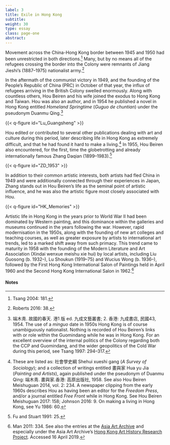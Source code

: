 ```yaml
---
label: 3
title: Exile in Hong Kong
subtitle:
weight: 30
type: essay
class: page-one
abstract:
---
```

Movement across the China-Hong Kong border between 1945 and 1950 had been unrestricted in both directions.[^9] Many, but by no means all of the refugees crossing the border into the Colony were remnants of Jiang Jieshi’s (1887–1975) nationalist army.[^10]

In the aftermath of the communist victory in 1949, and the founding of the People’s Republic of China (PRC) in October of that year, the influx of refugees arriving in the British Colony swelled enormously. Along with countless others, Hou Beiren and his wife joined the exodus to Hong Kong and Taiwan. Hou was also an author, and in 1954 he published a novel in Hong Kong entitled *Homeland Springtime* (*Guguo de chuntian*) under the pseudonym Duanmu Qing.[^11]

{{< q-figure id="Lu_Guangsheng" >}}

Hou edited or contributed to several other publications dealing with art and culture during this period, later describing life in Hong Kong as extremely difficult, and that he had found it hard to make a living.[^12] In 1955, Hou Beiren also encountered, for the first, time the globetrotting and already internationally famous Zhang Daqian (1899–1983).[^13]

{{< q-figure id="ZD_1953" >}}

In addition to their common artistic interests, both artists had fled China in 1949 and were additionally connected through their experiences in Japan, Zhang stands out in Hou Beiren’s life as the seminal point of artistic influence, and he was also the artistic figure most closely associated with Hou.

{{< q-figure id="HK_Memories" >}}

Artistic life in Hong Kong in the years prior to World War II had been dominated by Western painting, and this dominance within the galleries and museums continued in the years following the war. However, rapid modernisation in the 1950s, along with the founding of new art colleges and teaching courses, as well as greater exposure by artists to international art trends, led to a marked shift away from such primacy. This trend came to maturity in 1958 with the founding of the Modern Literature and Art Association (Xindai wenxue meishu xie hui) by local artists, including Liu Guosong (b. 1932–), Lu Shoukun (1919–75) and Wucius Wong (b. 1936–), followed by the First Hong Kong International Salon of Paintings held in April 1960 and the Second Hong Kong International Salon in 1962.[^14]

#### Notes
[^9]: Tsang 2004: 181.
[^10]: Roberts 2016: 38.
[^11]: 端木靑. 故國的春天. 港1 版 ed. 九成文藝叢書; 2. 香港: 九成書店, 民國43, 1954. The use of a *minguo* date in 1950s Hong Kong is of course unambiguously nationalist. Nothing is recorded of Hou Beiren’s links with or role within the Guomindang while he was in Hong Kong. For an excellent overview of the internal politics of the Colony regarding both the CCP and Guomindang, and the wider geopolitics of the Cold War during this period, see Tsang 1997: 294–317.
[^12]: These are listed as: 社會學史綱 Shehui xueshi gang (*A Survey of Sociology*); and a collection of writings entitled 畫與家 Hua yu Jia (*Painting and Artists*), again published under the pseudonym of Duanmu Qing: 端木靑. 畫與家.香港: 高原出版社, 1958. See also Hou Beiren Meishuguan 2014, vol. 2: 234. A newspaper clipping from the early 1960s describes Hou as having been an editor for the *Freedom Press*, and/or a journal entitled *Free Front* while in Hong Kong. See Hou Beiren Meishuguan 2017: 158; Johnson 2016: 9. On making a living in Hong Kong, see Yu 1986: 60.
[^13]: Fu and Stuart 1991: 25.
[^14]: Man 2011: 334. See also the entries at the [Asia Art Archive](https://aaa.org.hk/en) and especially under the Asia Art Archive’s [Hong Kong Art History Research Project](https://aaa.org.hk/en/collection/search/archive/hong-kong-art-history-research-project). Accessed 16 April 2019.
